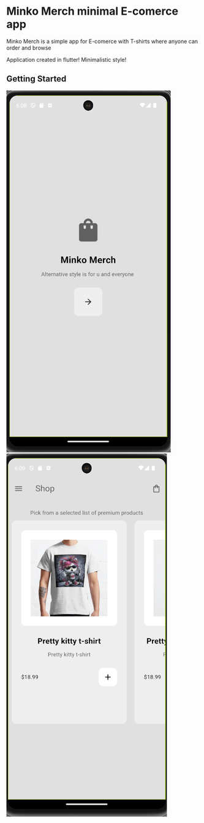 # Minko Merch minimal E-comerce app

Minko Merch is a simple app for E-comerce with T-shirts where anyone can order and browse 

Application created in flutter! Minimalistic style!

## Getting Started

![alt text](image.png) <br>
![alt text](image-1.png) <br>
